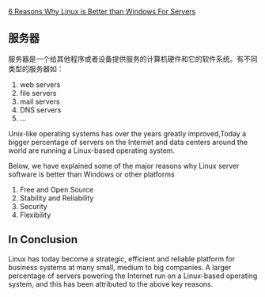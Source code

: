 [6 Reasons Why Linux is Better than Windows For Servers](https://www.tecmint.com/why-linux-is-better-than-windows-for-servers/)

## 服务器
服务器是一个给其他程序或者设备提供服务的计算机硬件和它的软件系统。有不同类型的服务器如：
1. web servers
2. file servers
3. mail servers
4. DNS servers
5. ...

Unix-like operating systems has over the years greatly improved,Today a bigger percentage of servers on the Internet and data centers around the world are running a Linux-based operating system.

Below, we have explained some of the major reasons why Linux server software is better than Windows or other platforms

1. Free and Open Source
2. Stability and Reliability
3. Security
4. Flexibility


## In Conclusion
Linux has today become a strategic, efficient and reliable platform for business systems at many small, medium to big companies. A larger percentage of servers powering the Internet run on a Linux-based operating system, and this has been attributed to the above key reasons.